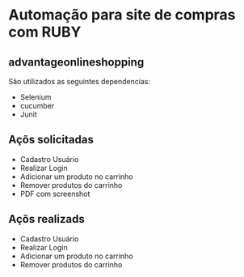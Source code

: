 # Automação para site de compras com RUBY
## advantageonlineshopping


São utilizados as seguintes dependencias:


- Selenium
- cucumber
- Junit

## Açõs solicitadas

- Cadastro Usuário
- Realizar Login
- Adicionar um produto no carrinho
- Remover produtos do carrinho
- PDF com screenshot

## Açõs realizads

- Cadastro Usuário
- Realizar Login
- Adicionar um produto no carrinho
- Remover produtos do carrinho
